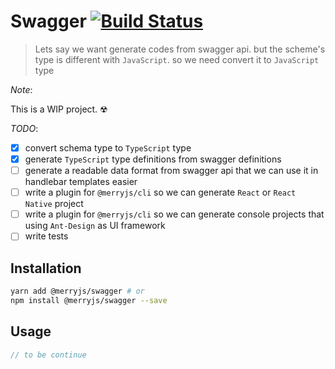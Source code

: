 # Swagger [![Build Status](https://travis-ci.org/bang88/swagger.svg?branch=master)](https://travis-ci.org/bang88/swagger)

> Lets say we want generate codes from swagger api. but the scheme's type is different with `JavaScript`.
> so we need convert it to `JavaScript` type

_Note_:

This is a WIP project. ☢

_TODO_:

* [x] convert schema type to `TypeScript` type
* [x] generate `TypeScript` type definitions from swagger definitions
* [ ] generate a readable data format from swagger api that we can use it in handlebar templates easier
* [ ] write a plugin for `@merryjs/cli` so we can generate `React` or `React Native` project
* [ ] write a plugin for `@merryjs/cli` so we can generate console projects that using `Ant-Design` as UI framework
* [ ] write tests

## Installation

```sh
yarn add @merryjs/swagger # or
npm install @merryjs/swagger --save
```

## Usage

```ts
// to be continue
```
